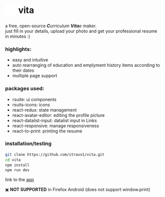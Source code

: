 # <sub>![icon](src/assets/images/android-icon-36x36.png)</sub> vita
a free, open-source _**C**urriculum_ _**Vita**e_ maker.  
just fill in your details, upload your photo and get your professional resume in minutes :)  
 
### highlights:
- easy and intuitive
- auto rearranging of education and emplyment history items according to their dates
- multiple page support

### packages used:
- rsuite: ui components
- rsuits-icons: icons
- react-redux: state management
- react-avatar-editor: editing the profile picture
- react-datalist-input: datalist input in Links
- react-responsive: manage responsiveness
- react-to-print: printing the resume

### installation/testing 
```bash
git clone https://github.com/stravo1/vita.git
cd vita
npm install
npm run dev
```

link to the [app](https://create-vitae.netlify.app/)

:heavy_multiplication_x: **NOT SUPPORTED** in Firefox Android (does not support window.print) 
